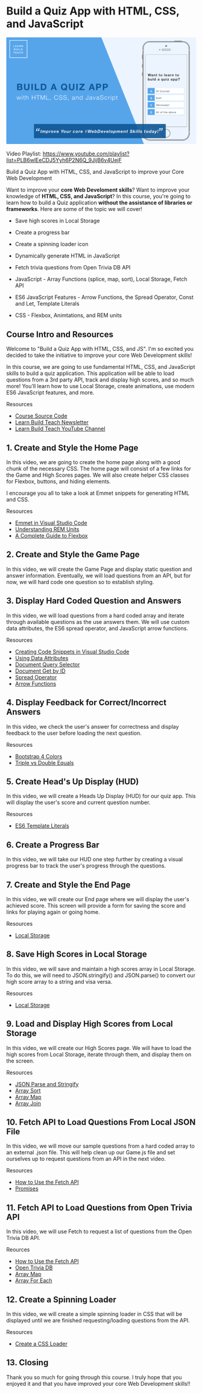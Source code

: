 # Build a Quiz App with HTML, CSS, and JavaScript

![Home Screen](./images/cover.png)

Video Playlist: https://www.youtube.com/playlist?list=PLB6wlEeCDJ5Yyh6P2N6Q_9JijB6v4UejF

Build a Quiz App with HTML, CSS, and JavaScript to improve your Core Web Development

Want to improve your **core Web Develoment skills**? Want to improve your knowledge of **HTML, CSS, and JavaScript**? In this course, you're going to learn how to build a Quiz application **without the assistance of libraries or frameworks**. Here are some of the topic we will cover!

- Save high scores in Local Storage
- Create a progress bar
- Create a spinning loader icon
- Dynamically generate HTML in JavaScript
- Fetch trivia questions from Open Trivia DB API

- JavaScript - Array Functions (splice, map, sort), Local Storage, Fetch API
- ES6 JavaScript Features - Arrow Functions, the Spread Operator, Const and Let, Template Literals
- CSS - Flexbox, Animtations, and REM units

## Course Intro and Resources

Welcome to "Build a Quiz App with HTML, CSS, and JS". I'm so excited you decided to take the initiative to improve your core Web Development skills!

In this course, we are going to use fundamental HTML, CSS, and JavaScript skills to build a quiz application. This application will be able to load questions from a 3rd party API, track and display high scores, and so much more! You'll learn how to use Local Storage, create animations, use modern ES6 JavaScript features, and more.

Resources

- [Course Source Code](https://github.com/jamesqquick/Design-And-Build-A-Quiz-App)
- [Learn Build Teach Newsletter](https://www.learnbuildteach.com/)
- [Learn Build Teach YouTube Channel](https://www.youtube.com/c/jamesqquick)

## 1. Create and Style the Home Page

In this video, we are going to create the home page along with a good chunk of the necessary CSS. The home page will consist of a few links for the Game and High Scores pages. We will also create helper CSS classes for Flexbox, buttons, and hiding elements.

I encourage you all to take a look at Emmet snippets for generating HTML and CSS.

Resources

- [Emmet in Visual Studio Code](https://www.youtube.com/watch?v=5guZjNDcVnA)
- [Understanding REM Units](https://www.sitepoint.com/understanding-and-using-rem-units-in-css/)
- [A Complete Guide to Flexbox](https://css-tricks.com/snippets/css/a-guide-to-flexbox/)

## 2. Create and Style the Game Page

In this video, we will create the Game Page and display static question and answer information. Eventually, we will load questions from an API, but for now, we will hard code one question so to establish styling.

## 3. Display Hard Coded Question and Answers

In this video, we will load questions from a hard coded array and iterate through available questions as the use answers them. We will use custom data attributes, the ES6 spread operator, and JavaScript arrow functions.

Resources

- [Creating Code Snippets in Visual Studio Code](https://www.youtube.com/watch?v=K3gLlZm-m_8)
- [Using Data Attributes](https://developer.mozilla.org/en-US/docs/Learn/HTML/Howto/Use_data_attributes)
- [Document Query Selector](https://developer.mozilla.org/en-US/docs/Web/API/Document_object_model/Locating_DOM_elements_using_selectors)
- [Document Get by ID](https://developer.mozilla.org/en-US/docs/Web/API/Document/getElementById)
- [Spread Operator](https://developer.mozilla.org/en-US/docs/Web/JavaScript/Reference/Operators/Spread_syntax)
- [Arrow Functions](https://developer.mozilla.org/en-US/docs/Web/JavaScript/Reference/Functions/Arrow_functions)

## 4. Display Feedback for Correct/Incorrect Answers

In this video, we check the user's answer for correctness and display feedback to the user before loading the next question.

Resources

- [Bootstrap 4 Colors](https://www.w3schools.com/bootstrap4/bootstrap_colors.asp)
- [Triple vs Double Equals](https://codeburst.io/javascript-double-equals-vs-triple-equals-61d4ce5a121a)

## 5. Create Head's Up Display (HUD)

In this video, we will create a Heads Up Display (HUD) for our quiz app. This will display the user's score and current question number.

Resources

- [ES6 Template Literals](https://developer.mozilla.org/en-US/docs/Web/JavaScript/Reference/Template_literals)

## 6. Create a Progress Bar

In this video, we will take our HUD one step further by creating a visual progress bar to track the user's progress through the questions.

## 7. Create and Style the End Page

In this video, we will create our End page where we will display the user's achieved score. This screen will provide a form for saving the score and links for playing again or going home.

Resources

- [Local Storage](https://www.w3schools.com/jsref/prop_win_localstorage.asp)

## 8. Save High Scores in Local Storage

In this video, we will save and maintain a high scores array in Local Storage. To do this, we will need to JSON.stringify() and JSON.parse() to convert our high score array to a string and visa versa.

Resources

- [Local Storage](https://www.w3schools.com/jsref/prop_win_localstorage.asp)

## 9. Load and Display High Scores from Local Storage

In this video, we will create our High Scores page. We will have to load the high scores from Local Storage, iterate through them, and display them on the screen.

Resources

- [JSON Parse and Stringify](https://alligator.io/js/json-parse-stringify/)
- [Array Sort](https://www.w3schools.com/js/js_array_sort.asp)
- [Array Map](https://www.w3schools.com/jsref/jsref_map.asp)
- [Array Join](https://developer.mozilla.org/en-US/docs/Web/JavaScript/Reference/Global_Objects/Array/join)

## 10. Fetch API to Load Questions From Local JSON File

In this video, we will move our sample questions from a hard coded array to an external .json file. This will help clean up our Game.js file and set ourselves up to request questions from an API in the next video.

Resources

- [How to Use the Fetch API](https://scotch.io/tutorials/how-to-use-the-javascript-fetch-api-to-get-data)
- [Promises](https://developer.mozilla.org/en-US/docs/Web/JavaScript/Reference/Global_Objects/Promise_)

## 11. Fetch API to Load Questions from Open Trivia API

In this video, we will use Fetch to request a list of questions from the Open Trivia DB API.

Reources

- [How to Use the Fetch API](https://scotch.io/tutorials/how-to-use-the-javascript-fetch-api-to-get-data)
- [Open Trivia DB](https://opentdb.com/)
- [Array Map](https://www.w3schools.com/jsref/jsref_map.asp)
- [Array For Each](https://www.w3schools.com/jsref/jsref_foreach.asp)

## 12. Create a Spinning Loader

In this video, we will create a simple spinning loader in CSS that will be displayed until we are finished requesting/loading questions from the API.

Resources

- [Create a CSS Loader](https://www.w3schools.com/howto/howto_css_loader.asp)

## 13. Closing

Thank you so much for going through this course. I truly hope that you enjoyed it and that you have improved your core Web Development skills!!

